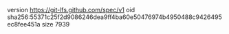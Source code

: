 version https://git-lfs.github.com/spec/v1
oid sha256:55371c25f2d9086246dea9ff4ba60e50476974b4950488c9426495ec8fee451a
size 7939
